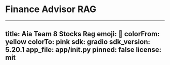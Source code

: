 # Finance Advisor RAG
---
title: Aia Team 8 Stocks Rag
emoji: 🏢
colorFrom: yellow
colorTo: pink
sdk: gradio
sdk_version: 5.20.1
app_file: app/__init__.py
pinned: false
license: mit
---